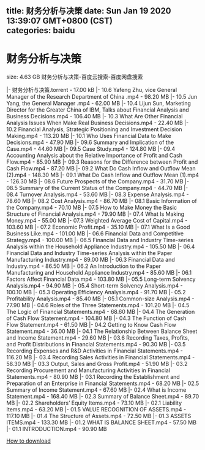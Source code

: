 
title: 财务分析与决策
date: Sun Jan 19 2020 13:39:07 GMT+0800 (CST)    
categories: baidu
---

# 财务分析与决策
size: 4.63 GB
 财务分析与决策-百度云搜索-百度网盘搜索
 
|- 财务分析与决策.torrent - 17.00 kB
|- 10.6 Yafeng Zhu, vice General Manager of the Research Department of China .mp4 - 98.20 MB
|- 10.5 Jun Yang, the General Manager .mp4 - 62.00 MB
|- 10.4 Lijun Sun, Marketing Director for the Greater China of IBM, Talks about Financial Analysis and Business Decisions.mp4 - 106.40 MB
|- 10.3 What Are Other Financial Analysis Issues When Make Real Business Decisions.mp4 - 22.40 MB
|- 10.2 Financial Analysis, Strategic Positioning and Investment Decision Making.mp4 - 113.20 MB
|- 10.1 Who Uses Financial Data to Make Decisions.mp4 - 47.90 MB
|- 09.6 Summary and Implication of the Case.mp4 - 44.60 MB
|- 09.5 Case Study.mp4 - 124.80 MB
|- 09.4 Accounting Analysis about the Relative Importance of Profit and Cash Flow.mp4 - 85.90 MB
|- 09.3 Reasons for the Difference between Profit and Cash Flow.mp4 - 87.20 MB
|- 09.2 What Do Cash Inflow and Outflow Mean (2).mp4 - 148.30 MB
|- 09.1 What Do Cash Inflow and Outflow Mean (1).mp4 - 126.30 MB
|- 08.6 Future Prospects of the Company.mp4 - 31.70 MB
|- 08.5 Summary of the Current Status of the Company.mp4 - 44.70 MB
|- 08.4 Turnover Analysis.mp4 - 53.60 MB
|- 08.3 Expense Analysis.mp4 - 78.60 MB
|- 08.2 Cost Analysis.mp4 - 86.70 MB
|- 08.1 Basic Information of the Company.mp4 - 70.10 MB
|- 07.5 How to Make Money the Basic Structure of Financial Analysis.mp4 - 79.90 MB
|- 07.4 What Is Making Money.mp4 - 55.00 MB
|- 07.3 Weighted Average Cost of Capital.mp4 - 103.60 MB
|- 07.2 Economic Profit.mp4 - 35.10 MB
|- 07.1 What Is a Good Business Like.mp4 - 101.00 MB
|- 06.6 Financial Data and Competitive Strategy.mp4 - 100.00 MB
|- 06.5 Financial Data and Industry Time-series Analysis within the Household Appliance Industry.mp4 - 105.50 MB
|- 06.4 Financial Data and Industry Time-series Analysis within the Paper Manufacturing Industry.mp4 - 89.00 MB
|- 06.3 Financial Data and Industry.mp4 - 86.50 MB
|- 06.2 An Introduction to the Paper Manufacturing and Household Appliance Industry.mp4 - 85.60 MB
|- 06.1 Factors Affect Financial Data.mp4 - 103.80 MB
|- 05.5 Long-term Solvency Analysis.mp4 - 94.90 MB
|- 05.4 Short-term Solvency Analysis.mp4 - 100.10 MB
|- 05.3 Operating Efficiency Analysis.mp4 - 91.70 MB
|- 05.2 Profitability Analysis.mp4 - 85.40 MB
|- 05.1 Common-size Analysis.mp4 - 77.90 MB
|- 04.6 Roles of the Three Statements.mp4 - 101.20 MB
|- 04.5 The Logic of Financial Statements.mp4 - 68.60 MB
|- 04.4 The Generation of Cash Flow Statement.mp4 - 104.80 MB
|- 04.3 The Function of Cash Flow Statement.mp4 - 61.50 MB
|- 04.2 Getting to Know Cash Flow Statement.mp4 - 36.00 MB
|- 04.1 The Relationship Between Balance Sheet and Income Statement.mp4 - 29.60 MB
|- 03.6 Recording Taxes, Profits, and Profit Distributions in Financial Statements.mp4 - 90.30 MB
|- 03.5 Recording Expenses and R&D Activities in Financial Statements.mp4 - 116.20 MB
|- 03.4 Recording Sales Activities in Financial Statements.mp4 - 58.30 MB
|- 03.3 Output, Sales and Gross Profit.mp4 - 51.90 MB
|- 03.2 Recording Procurement and Manufacturing Activities in Financial Statements.mp4 - 80.90 MB
|- 03.1 Recording the Establishment and Preparation of an Enterprise in Financial Statements.mp4 - 68.20 MB
|- 02.5 Summary of Income Statement.mp4 - 67.60 MB
|- 02.4 What is Income Statement.mp4 - 168.40 MB
|- 02.3 Summary of Balance Sheet.mp4 - 89.70 MB
|- 02.2 Shareholders’ Equity Items.mp4 - 73.10 MB
|- 02.1 Liability Items.mp4 - 63.20 MB
|- 01.5 VALUE RECOGNITION OF ASSETS.mp4 - 117.10 MB
|- 01.4 The Structure of Assets.mp4 - 72.50 MB
|- 01.3 ASSETS ITEMS.mp4 - 133.30 MB
|- 01.2 WHAT IS BALANCE SHEET.mp4 - 57.50 MB
|- 01.1 INTRODUCTION.mp4 - 90.90 MB

[How to download](https://bpcam.bemobtrk.com/go/2ceec3aa-1ca2-46d6-b9ff-aaa5c184517c?jno=2976)